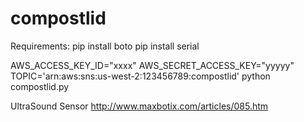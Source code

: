 # compostlid


Requirements:
pip install boto
pip install serial


AWS_ACCESS_KEY_ID="xxxx" AWS_SECRET_ACCESS_KEY="yyyyy" TOPIC='arn:aws:sns:us-west-2:123456789:compostlid' python compostlid.py


UltraSound Sensor
http://www.maxbotix.com/articles/085.htm
